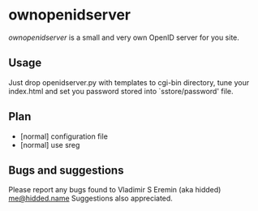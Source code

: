 ownopenidserver
===============

*ownopenidserver* is a small and very own OpenID server for you site.


Usage
-----
Just drop openidserver.py with templates to cgi-bin directory, tune your index.html
and set you password stored into `sstore/password' file.

Plan
----

 * [normal] configuration file
 * [normal] use sreg

Bugs and suggestions
--------------------

Please report any bugs found to Vladimir S Eremin (aka hidded) <me@hidded.name>
Suggestions also appreciated.
